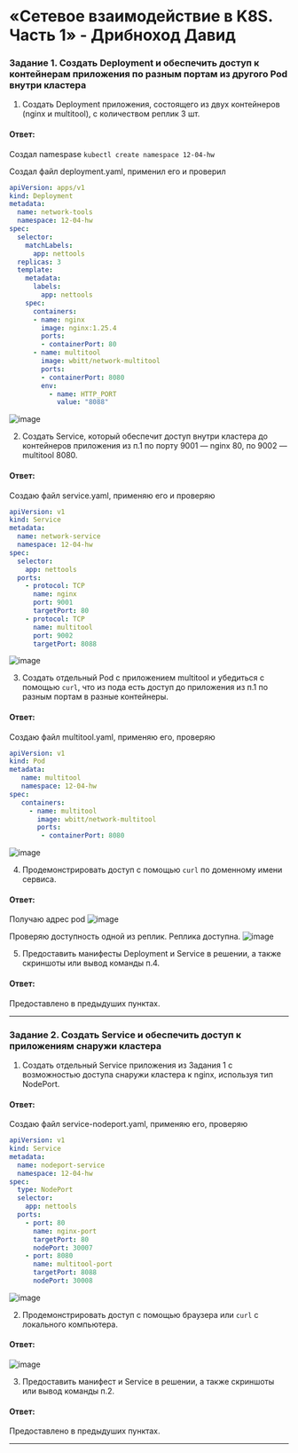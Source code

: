 # «Сетевое взаимодействие в K8S. Часть 1» - Дрибноход Давид

### Задание 1. Создать Deployment и обеспечить доступ к контейнерам приложения по разным портам из другого Pod внутри кластера

1. Создать Deployment приложения, состоящего из двух контейнеров (nginx и multitool), с количеством реплик 3 шт.

#### Ответ:

Создал namespase ```kubectl create namespace 12-04-hw```

Создал файл deployment.yaml, применил его и проверил
``` YAML
apiVersion: apps/v1
kind: Deployment
metadata:
  name: network-tools
  namespace: 12-04-hw
spec:
  selector:
    matchLabels:
      app: nettools
  replicas: 3
  template:
    metadata:
      labels:
        app: nettools
    spec:
      containers:
      - name: nginx
        image: nginx:1.25.4
        ports:
        - containerPort: 80
      - name: multitool
        image: wbitt/network-multitool
        ports:
        - containerPort: 8080
        env:
          - name: HTTP_PORT
            value: "8088"
```
![image](https://github.com/DrDavidN/12-04-hw/assets/128225763/f119cdef-bd4b-4c6c-9939-588b393a3f94)

2. Создать Service, который обеспечит доступ внутри кластера до контейнеров приложения из п.1 по порту 9001 — nginx 80, по 9002 — multitool 8080.

#### Ответ:

Создаю файл service.yaml, применяю его и проверяю
``` YAML
apiVersion: v1
kind: Service
metadata:
  name: network-service
  namespace: 12-04-hw
spec:
  selector:
    app: nettools
  ports:
    - protocol: TCP
      name: nginx
      port: 9001
      targetPort: 80
    - protocol: TCP
      name: multitool
      port: 9002
      targetPort: 8088
```
![image](https://github.com/DrDavidN/12-04-hw/assets/128225763/58b8347a-814a-45d7-9951-a6fd2cf6a108)

3. Создать отдельный Pod с приложением multitool и убедиться с помощью `curl`, что из пода есть доступ до приложения из п.1 по разным портам в разные контейнеры.

#### Ответ:

Создаю файл multitool.yaml, применяю его, проверяю
``` YAML
apiVersion: v1
kind: Pod
metadata:
   name: multitool
   namespace: 12-04-hw
spec:
   containers:
     - name: multitool
       image: wbitt/network-multitool
       ports:
        - containerPort: 8080
```
![image](https://github.com/DrDavidN/12-04-hw/assets/128225763/1a21d523-eb67-4de4-bd2f-9fec21e59d90)

4. Продемонстрировать доступ с помощью `curl` по доменному имени сервиса.

#### Ответ:

Получаю адрес pod
![image](https://github.com/DrDavidN/12-04-hw/assets/128225763/d37b0d8c-babc-427b-a480-22bc8f1ee3dc)

Проверяю доступность одной из реплик. Реплика доступна.
![image](https://github.com/DrDavidN/12-04-hw/assets/128225763/ffd6537d-3f3d-4ea2-9c18-9ad98bbf982f)


5. Предоставить манифесты Deployment и Service в решении, а также скриншоты или вывод команды п.4.

#### Ответ:

Предоставлено в предыдуших пунктах.

------

### Задание 2. Создать Service и обеспечить доступ к приложениям снаружи кластера

1. Создать отдельный Service приложения из Задания 1 с возможностью доступа снаружи кластера к nginx, используя тип NodePort.

#### Ответ:

Создаю файл service-nodeport.yaml, применяю его, проверяю
``` YAML
apiVersion: v1
kind: Service
metadata:
  name: nodeport-service
  namespace: 12-04-hw
spec:
  type: NodePort
  selector:
    app: nettools
  ports:
    - port: 80
      name: nginx-port
      targetPort: 80
      nodePort: 30007
    - port: 8080
      name: multitool-port
      targetPort: 8088
      nodePort: 30008
```
![image](https://github.com/DrDavidN/12-04-hw/assets/128225763/fbf07328-b625-46f5-9bb8-b67520780c9e)

2. Продемонстрировать доступ с помощью браузера или `curl` с локального компьютера.

#### Ответ:
![image](https://github.com/DrDavidN/12-04-hw/assets/128225763/e4996da7-b55f-41d2-a464-bfdf51488de0)

3. Предоставить манифест и Service в решении, а также скриншоты или вывод команды п.2.

#### Ответ:

Предоставлено в предыдуших пунктах.

------
